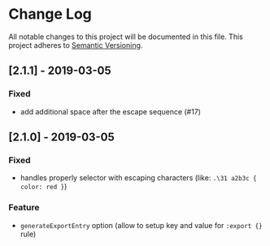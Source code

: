 # Change Log
All notable changes to this project will be documented in this file.
This project adheres to [Semantic Versioning](http://semver.org/).

## [2.1.1] - 2019-03-05
### Fixed
- add additional space after the escape sequence (#17)

## [2.1.0] - 2019-03-05
### Fixed
- handles properly selector with escaping characters (like: `.\31 a2b3c { color: red }`)
### Feature
- `generateExportEntry` option (allow to setup key and value for `:export {}` rule)
